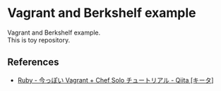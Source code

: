 # Vagrant and Berkshelf example

Vagrant and Berkshelf example.  
This is toy repository.

## References

- [Ruby - 今っぽい Vagrant + Chef Solo チュートリアル - Qiita [キータ]](http://qiita.com/taiki45/items/b46a2f32248720ec2bae)
